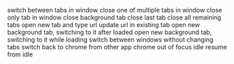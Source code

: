 switch between tabs in window
close one of multiple tabs in window
close only tab in window
close background tab
close last tab
close all remaining tabs
open new tab and type url
update url in existing tab
open new background tab, switching to it after loaded
open new background tab, switching to it while loading
switch between windows without changing tabs
switch back to chrome from other app
chrome out of focus
idle
resume from idle
